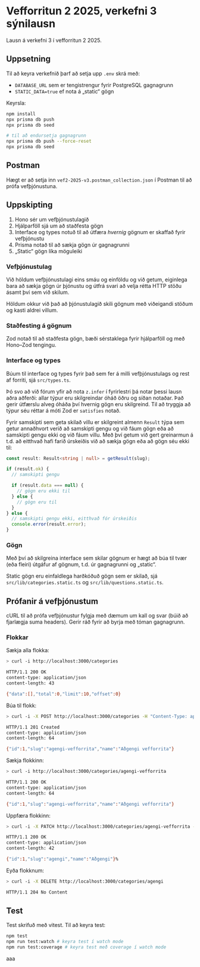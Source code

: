 # Vefforritun 2 2025, verkefni 3 sýnilausn

Lausn á verkefni 3 í vefforritun 2 2025.

## Uppsetning

Til að keyra verkefnið þarf að setja upp `.env` skrá með:

- `DATABASE_URL` sem er tengistrengur fyrir PostgreSQL gagnagrunn
- `STATIC_DATA=true` ef nota á „static“ gögn

Keyrsla:

```bash
npm install
npx prisma db push
npx prisma db seed

# til að endursetja gagnagrunn
npx prisma db push --force-reset
npx prisma db seed
```

## Postman

Hægt er að setja inn `vef2-2025-v3.postman_collection.json` í Postman til að prófa vefþjónustuna.

## Uppskipting

1. Hono sér um vefþjónustulagið
2. Hjálparföll sjá um að staðfesta gögn
3. Interface og types notuð til að útfæra _hvernig_ gögnum er skaffað fyrir vefþjónustu
4. Prisma notað til að sækja gögn úr gagnagrunni
5. „Static“ gögn líka möguleiki

### Vefþjónustulag

Við höldum vefþjónustulagi eins smáu og einföldu og við getum, eiginlega bara að sækja gögn úr þjónustu og útfrá svari að velja rétta HTTP stöðu ásamt því sem við skilum.

Höldum okkur við það að þjónustulagið skili gögnum með viðeigandi stöðum og kasti aldrei villum.

### Staðfesting á gögnum

Zod notað til að staðfesta gögn, bæði sérstaklega fyrir hjálparföll og með Hono–Zod tengingu.

### Interface og types

Búum til interface og types fyrir það sem fer á milli vefþjónustulags og rest af forriti, sjá `src/types.ts`.

Þó svo að við fórum yfir að nota `z.infer` í fyrirlestri þá notar þessi lausn aðra aðferði: allar týpur eru skilgreindar óháð öðru og síðan notaðar. Það gerir útfærslu alveg óháða því hvernig gögn eru skilgreind. Til að tryggja að týpur séu réttar á móti Zod er `satisfies` notað.

Fyrir samskipti sem geta skilað villu er skilgreint almenn `Result` týpa sem getur annaðhvort verið að samskipti gengu og við fáum gögn eða að samskipti gengu ekki og við fáum villu. Með því getum við gert greinarmun á t.d. að eitthvað hafi farið úrskeiðis við að sækja gögn eða að gögn séu ekki til:

```ts
const result: Result<string | null> = getResult(slug);

if (result.ok) {
  // samskipti gengu

  if (result.data === null) {
    // gögn eru ekki til
  } else {
    // gögn eru til
  }
} else {
  // samskipti gengu ekki, eitthvað fór úrskeiðis
  console.error(result.error);
}
```

### Gögn

Með því að skilgreina interface sem skilar gögnum er hægt að búa til tvær (eða fleiri) útgáfur af gögnum, t.d. úr gagnagrunni og „static“.

Static gögn eru einfaldlega harðkóðuð gögn sem er skilað, sjá `src/lib/categories.static.ts` og `src/lib/questions.static.ts`.

## Prófanir á vefþjónustum

cURL til að prófa vefþjónustur fylgja með dæmum um kall og svar (búið að fjarlægja suma headers). Gerir ráð fyrir að byrja með tóman gagnagrunn.

### Flokkar

Sækja alla flokka:

```bash
> curl -i http://localhost:3000/categories

HTTP/1.1 200 OK
content-type: application/json
content-length: 43

{"data":[],"total":0,"limit":10,"offset":0}
```

Búa til flokk:

```bash
> curl -i -X POST http://localhost:3000/categories -H "Content-Type: application/json" -d '{"name": "Aðgengi vefforrita"}'

HTTP/1.1 201 Created
content-type: application/json
content-length: 64

{"id":1,"slug":"agengi-vefforrita","name":"Aðgengi vefforrita"}
```

Sækja flokkinn:

```bash
> curl -i http://localhost:3000/categories/agengi-vefforrita

HTTP/1.1 200 OK
content-type: application/json
content-length: 64

{"id":1,"slug":"agengi-vefforrita","name":"Aðgengi vefforrita"}
```

Uppfæra flokkinn:

```bash
> curl -i -X PATCH http://localhost:3000/categories/agengi-vefforrita -H "Content-Type: application/json" -d '{"name": "Aðgengi"}'

HTTP/1.1 200 OK
content-type: application/json
content-length: 42

{"id":1,"slug":"agengi","name":"Aðgengi"}%
```

Eyða flokknum:

```bash
> curl -i -X DELETE http://localhost:3000/categories/agengi

HTTP/1.1 204 No Content
```

## Test

Test skrifuð með vitest. Til að keyra test:

```bash
npm test
npm run test:watch # keyra test í watch mode
npm run test:coverage # keyra test með coverage í watch mode
```
aaa